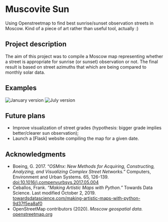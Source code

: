 # Muscovite Sun
 Using Openstreetmap to find best sunrise/sunset observation streets in Moscow. Kind of a piece of art rather than useful tool, actually :)

 ## Project description
 The aim of this project was to compile a Moscow map representing whether a street is appropriate for sunrise (or sunset) observation or not. The final result is based on street azimuths that which are being compared to monthly solar data.

 ## Examples
![January version](https://upload.wikimedia.org/wikipedia/commons/e/e1/Moscow_Sunset_%26_Sunrise_Map_%28January_version%29.png)
![July version](https://upload.wikimedia.org/wikipedia/commons/e/e5/Moscow_Sunset_%26_Sunrise_Map_%28July_version%29.png)

 ## Future plans
 - Improve visualization of street grades (hypothesis: bigger grade implies better/clearer sun observation);
 - Launch a [Flask] website compiling the map for a given date.

 ## Acknowledgments
 - Boeing, G. 2017. *“OSMnx: New Methods for Acquiring, Constructing, Analyzing, and Visualizing Complex Street Networks.”* Computers, Environment and Urban Systems. 65, 126-139. [doi:10.1016/j.compenvurbsys.2017.05.004](https://doi.org/10.1016/j.compenvurbsys.2017.05.004)
 - Ceballos, Frank. *“Making Artistic Maps with Python.”* Towards Data Science. Last modified October 2, 2019. [towardsdatascience.com/making-artistic-maps-with-python-9d37f5ea8af0](https://towardsdatascience.com/making-artistic-maps-with-python-9d37f5ea8af0)
- OpenStreetMap contributors (2020). *Moscow geospatial data.* [openstreetmap.org](https://www.openstreetmap.org)
